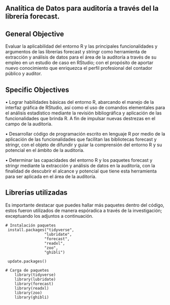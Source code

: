 ## Analítica de Datos para auditoría a través del la librería forecast.

## General Objective

Evaluar la aplicabilidad del entorno R y las principales funcionalidades y argumentos de las librerías forecast y stringr como herramienta de extracción y análisis de datos para el área de la auditoría a través de su empleo en un estudio de caso en RStudio; con el propósito de aportar nuevo conocimiento que enriquezca el perfil profesional del
contador público y auditor.

## Specific Objectives

• Lograr habilidades básicas del entorno R, abarcando el manejo de la interfaz gráfica de RStudio, así como el uso de comandos elementales para el análisis estadístico mediante la revisión bibliográfica y aplicación de las funcionalidades que brinda R. A fin de impulsar nuevas destrezas en el campo de la auditoría.

• Desarrollar código de programación escrito en lenguaje R por medio de la aplicación de las funcionalidades que facilitan las bibliotecas forecast y stringr,
con el objeto de difundir y guiar la comprensión del entorno R y su potencial en el ámbito de la auditoría.

• Determinar las capacidades del entorno R y los paquetes forecast y stringr mediante la extracción y análisis de datos en la auditoría, con la finalidad de
descubrir el alcance y potencial que tiene esta herramienta para ser aplicada en el área de la auditoría.

## Librerías utilizadas

Es importante destacar que puedes hallar más paquetes dentro del código, estos fueron utilizados de manera espóradica a través de la investigación; exceptuando los adjuntos a continuación.

```
# Instalación paquetes
 install.packages("tidyverse",
                 "lubridate",
                 "forecast",
                 "readxl",
                 "zoo",
                 "ghibli")

 update.packages()

# Carga de paquetes
    library(tidyverse)
    library(lubridate)
    library(forecast)
    library(readxl)
    library(zoo)
    library(ghibli)
```
